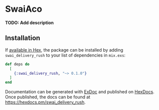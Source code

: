# SwaiAco

**TODO: Add description**

## Installation

If [available in Hex](https://hex.pm/docs/publish), the package can be installed
by adding `swai_delivery_rush` to your list of dependencies in `mix.exs`:

```elixir
def deps do
  [
    {:swai_delivery_rush, "~> 0.1.0"}
  ]
end
```

Documentation can be generated with [ExDoc](https://github.com/elixir-lang/ex_doc)
and published on [HexDocs](https://hexdocs.pm). Once published, the docs can
be found at <https://hexdocs.pm/swai_delivery_rush>.

